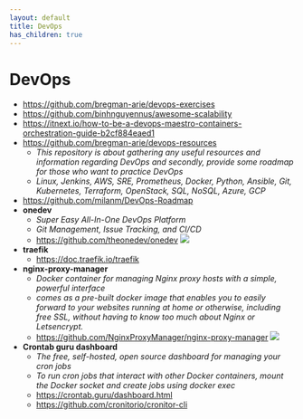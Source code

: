 ```yaml
---
layout: default
title: DevOps
has_children: true
---
```


# DevOps
- <https://github.com/bregman-arie/devops-exercises>
- <https://github.com/binhnguyennus/awesome-scalability>
- <https://itnext.io/how-to-be-a-devops-maestro-containers-orchestration-guide-b2cf884eaed1>
- <https://github.com/bregman-arie/devops-resources>
    - *This repository is about gathering any useful resources and information regarding DevOps and secondly, provide some roadmap for those who want to practice DevOps*
    - *Linux, Jenkins, AWS, SRE, Prometheus, Docker, Python, Ansible, Git, Kubernetes, Terraform, OpenStack, SQL, NoSQL, Azure, GCP*
- <https://github.com/milanm/DevOps-Roadmap>
- **onedev**
    - *Super Easy All-In-One DevOps Platform*
    - *Git Management, Issue Tracking, and CI/CD*
    - <https://github.com/theonedev/onedev> <img loading="lazy" src="https://img.shields.io/github/stars/theonedev/onedev?style=flat-square"/>
- **traefik**
    - <https://doc.traefik.io/traefik>
- **nginx-proxy-manager**
    - *Docker container for managing Nginx proxy hosts with a simple, powerful interface*
    - *comes as a pre-built docker image that enables you to easily forward to your websites running at home or otherwise, including free SSL, without having to know too much about Nginx or Letsencrypt.* 
    - <https://github.com/NginxProxyManager/nginx-proxy-manager> <img loading="lazy" src="https://img.shields.io/github/stars/NginxProxyManager/nginx-proxy-manager?style=flat-square"/>
- **Crontab guru dashboard**
    - *The free, self-hosted, open source dashboard for managing your cron jobs*
    - *To run cron jobs that interact with other Docker containers, mount the Docker socket and create jobs using docker exec* 
    - <https://crontab.guru/dashboard.html>
    - <https://github.com/cronitorio/cronitor-cli>
